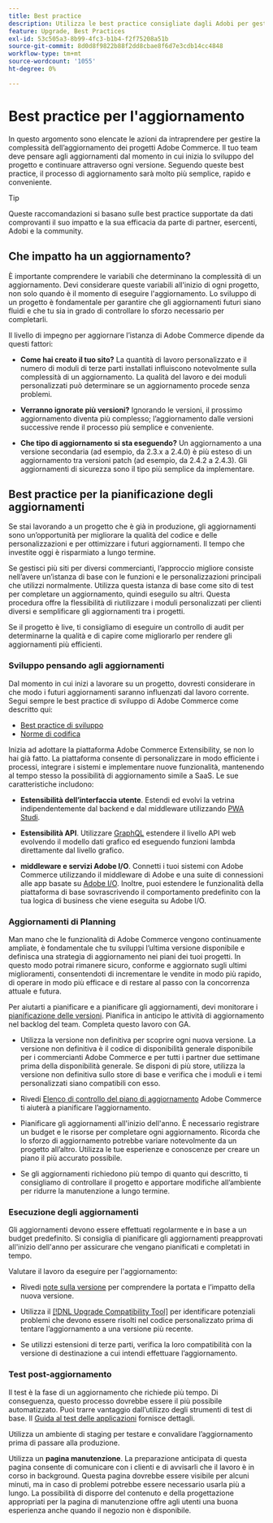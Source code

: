 ```yaml
---
title: Best practice
description: Utilizza le best practice consigliate dagli Adobi per gestire il processo di aggiornamento per i progetti Adobe Commerce.
feature: Upgrade, Best Practices
exl-id: 53c505a3-8b99-4fc3-b1b4-f2f75208a51b
source-git-commit: 8d0d8f9822b88f2dd8cbae8f6d7e3cdb14cc4848
workflow-type: tm+mt
source-wordcount: '1055'
ht-degree: 0%

---
```


# Best practice per l&#39;aggiornamento

In questo argomento sono elencate le azioni da intraprendere per gestire la complessità dell’aggiornamento dei progetti Adobe Commerce. Il tuo team deve pensare agli aggiornamenti dal momento in cui inizia lo sviluppo del progetto e continuare attraverso ogni versione. Seguendo queste best practice, il processo di aggiornamento sarà molto più semplice, rapido e conveniente.

>[!TIP]
>
>Queste raccomandazioni si basano sulle best practice supportate da dati comprovanti il suo impatto e la sua efficacia da parte di partner, esercenti, Adobi e la community.

## Che impatto ha un aggiornamento?

È importante comprendere le variabili che determinano la complessità di un aggiornamento. Devi considerare queste variabili all&#39;inizio di ogni progetto, non solo quando è il momento di eseguire l&#39;aggiornamento. Lo sviluppo di un progetto è fondamentale per garantire che gli aggiornamenti futuri siano fluidi e che tu sia in grado di controllare lo sforzo necessario per completarli.

Il livello di impegno per aggiornare l’istanza di Adobe Commerce dipende da questi fattori:

- **Come hai creato il tuo sito?** La quantità di lavoro personalizzato e il numero di moduli di terze parti installati influiscono notevolmente sulla complessità di un aggiornamento. La qualità del lavoro e dei moduli personalizzati può determinare se un aggiornamento procede senza problemi.

- **Verranno ignorate più versioni?** Ignorando le versioni, il prossimo aggiornamento diventa più complesso; l’aggiornamento dalle versioni successive rende il processo più semplice e conveniente.

- **Che tipo di aggiornamento si sta eseguendo?** Un aggiornamento a una versione secondaria (ad esempio, da 2.3.x a 2.4.0) è più esteso di un aggiornamento tra versioni patch (ad esempio, da 2.4.2 a 2.4.3). Gli aggiornamenti di sicurezza sono il tipo più semplice da implementare.

## Best practice per la pianificazione degli aggiornamenti

Se stai lavorando a un progetto che è già in produzione, gli aggiornamenti sono un’opportunità per migliorare la qualità del codice e delle personalizzazioni e per ottimizzare i futuri aggiornamenti. Il tempo che investite oggi è risparmiato a lungo termine.

Se gestisci più siti per diversi commercianti, l’approccio migliore consiste nell’avere un’istanza di base con le funzioni e le personalizzazioni principali che utilizzi normalmente. Utilizza questa istanza di base come sito di test per completare un aggiornamento, quindi eseguilo su altri. Questa procedura offre la flessibilità di riutilizzare i moduli personalizzati per clienti diversi e semplificare gli aggiornamenti tra i progetti.

Se il progetto è live, ti consigliamo di eseguire un controllo di audit per determinarne la qualità e di capire come migliorarlo per rendere gli aggiornamenti più efficienti.

### Sviluppo pensando agli aggiornamenti

Dal momento in cui inizi a lavorare su un progetto, dovresti considerare in che modo i futuri aggiornamenti saranno influenzati dal lavoro corrente. Segui sempre le best practice di sviluppo di Adobe Commerce come descritto qui:

- [Best practice di sviluppo](https://developer.adobe.com/commerce/php/best-practices/)
- [Norme di codifica](https://developer.adobe.com/commerce/php/coding-standards/)

Inizia ad adottare la piattaforma Adobe Commerce Extensibility, se non lo hai già fatto. La piattaforma consente di personalizzare in modo efficiente i processi, integrare i sistemi e implementare nuove funzionalità, mantenendo al tempo stesso la possibilità di aggiornamento simile a SaaS. Le sue caratteristiche includono:

- **Estensibilità dell’interfaccia utente**. Estendi ed evolvi la vetrina indipendentemente dal backend e dal middleware utilizzando [PWA Studi](https://developer.adobe.com/commerce/pwa-studio/).

- **Estensibilità API**. Utilizzare [GraphQL](https://devdocs.magento.com/guides/v2.4/graphql/index.html) estendere il livello API web evolvendo il modello dati grafico ed eseguendo funzioni lambda direttamente dal livello grafico.

- **middleware e servizi Adobe I/O**. Connetti i tuoi sistemi con Adobe Commerce utilizzando il middleware di Adobe e una suite di connessioni alle app basate su [Adobe I/O](https://www.adobe.io/). Inoltre, puoi estendere le funzionalità della piattaforma di base sovrascrivendo il comportamento predefinito con la tua logica di business che viene eseguita su Adobe I/O.

### Aggiornamenti di Planning

Man mano che le funzionalità di Adobe Commerce vengono continuamente ampliate, è fondamentale che tu sviluppi l’ultima versione disponibile e definisca una strategia di aggiornamento nei piani dei tuoi progetti. In questo modo potrai rimanere sicuro, conforme e aggiornato sugli ultimi miglioramenti, consentendoti di incrementare le vendite in modo più rapido, di operare in modo più efficace e di restare al passo con la concorrenza attuale e futura.

Per aiutarti a pianificare e a pianificare gli aggiornamenti, devi monitorare i [pianificazione delle versioni](https://devdocs.magento.com/release). Pianifica in anticipo le attività di aggiornamento nel backlog del team. Completa questo lavoro con GA.

- Utilizza la versione non definitiva per scoprire ogni nuova versione. La versione non definitiva è il codice di disponibilità generale disponibile per i commercianti Adobe Commerce e per tutti i partner due settimane prima della disponibilità generale. Se disponi di più store, utilizza la versione non definitiva sullo store di base e verifica che i moduli e i temi personalizzati siano compatibili con esso.

- Rivedi [Elenco di controllo del piano di aggiornamento](https://support.magento.com/hc/en-us/articles/360057968951) Adobe Commerce ti aiuterà a pianificare l’aggiornamento.

- Pianificare gli aggiornamenti all&#39;inizio dell&#39;anno. È necessario registrare un budget e le risorse per completare ogni aggiornamento. Ricorda che lo sforzo di aggiornamento potrebbe variare notevolmente da un progetto all’altro. Utilizza le tue esperienze e conoscenze per creare un piano il più accurato possibile.

- Se gli aggiornamenti richiedono più tempo di quanto qui descritto, ti consigliamo di controllare il progetto e apportare modifiche all’ambiente per ridurre la manutenzione a lungo termine.

### Esecuzione degli aggiornamenti

Gli aggiornamenti devono essere effettuati regolarmente e in base a un budget predefinito. Si consiglia di pianificare gli aggiornamenti preapprovati all&#39;inizio dell&#39;anno per assicurare che vengano pianificati e completati in tempo.

Valutare il lavoro da eseguire per l&#39;aggiornamento:

- Rivedi [note sulla versione](https://devdocs.magento.com/guides/v2.4/release-notes/bk-release-notes.html) per comprendere la portata e l’impatto della nuova versione.

- Utilizza il [[!DNL Upgrade Compatibility Tool]](../upgrade-compatibility-tool/overview.md) per identificare potenziali problemi che devono essere risolti nel codice personalizzato prima di tentare l’aggiornamento a una versione più recente.

- Se utilizzi estensioni di terze parti, verifica la loro compatibilità con la versione di destinazione a cui intendi effettuare l’aggiornamento.

### Test post-aggiornamento

Il test è la fase di un aggiornamento che richiede più tempo. Di conseguenza, questo processo dovrebbe essere il più possibile automatizzato. Puoi trarre vantaggio dall’utilizzo degli strumenti di test di base. Il [Guida al test delle applicazioni](https://developer.adobe.com/commerce/testing/guide/) fornisce dettagli.

Utilizza un ambiente di staging per testare e convalidare l’aggiornamento prima di passare alla produzione.

Utilizza un **pagina manutenzione**. La preparazione anticipata di questa pagina consente di comunicare con i clienti e di avvisarli che il lavoro è in corso in background. Questa pagina dovrebbe essere visibile per alcuni minuti, ma in caso di problemi potrebbe essere necessario usarla più a lungo. La possibilità di disporre del contenuto e della progettazione appropriati per la pagina di manutenzione offre agli utenti una buona esperienza anche quando il negozio non è disponibile.
